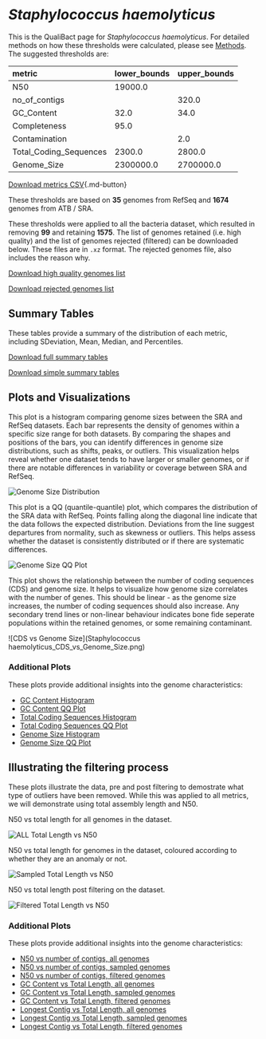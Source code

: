 # *Staphylococcus haemolyticus*

This is the QualiBact page for *Staphylococcus haemolyticus*. For detailed methods on how these thresholds were calculated, please see [Methods](../../methods.md).
The suggested thresholds are: 

| metric                 | lower_bounds   | upper_bounds   |
|:-----------------------|:---------------|:---------------|
| N50                    | 19000.0        |                |
| no_of_contigs          |                | 320.0          |
| GC_Content             | 32.0           | 34.0           |
| Completeness           | 95.0           |                |
| Contamination          |                | 2.0            |
| Total_Coding_Sequences | 2300.0         | 2800.0         |
| Genome_Size            | 2300000.0      | 2700000.0      |

[Download metrics CSV](Staphylococcus_haemolyticus_metrics.csv){.md-button}


These thresholds are based on **35** genomes from RefSeq and **1674** genomes from ATB / SRA.

These thresholds were applied to all the bacteria dataset, which resulted in removing **99** and retaining **1575**.
The list of genomes retained (i.e. high quality) and the list of genomes rejected (filtered) can be downloaded below. These files are in `.xz` format. The rejected genomes file, also includes the reason why.

[Download high quality genomes list](Staphylococcus_haemolyticus_high_quality_genomes.csv.xz)


[Download rejected genomes list](Staphylococcus_haemolyticus_filtered_out_genomes.csv.xz)



## Summary Tables
These tables provide a summary of the distribution of each metric, including SDeviation, Mean, Median, and Percentiles.

[Download full summary tables](summary.csv)

[Download simple summary tables](selected_summary.csv)

## Plots and Visualizations

This plot is a histogram comparing genome sizes between the SRA and RefSeq datasets. Each bar represents the density of genomes within a specific size range for both datasets. By comparing the shapes and positions of the bars, you can identify differences in genome size distributions, such as shifts, peaks, or outliers. This visualization helps reveal whether one dataset tends to have larger or smaller genomes, or if there are notable differences in variability or coverage between SRA and RefSeq.

![Genome Size Distribution](Genome_Size_refseq_histogram_kde.png)

This plot is a QQ (quantile-quantile) plot, which compares the distribution of the SRA data with RefSeq. Points falling along the diagonal line indicate that the data follows the expected distribution. Deviations from the line suggest departures from normality, such as skewness or outliers. This helps assess whether the dataset is consistently distributed or if there are systematic differences.

![Genome Size QQ Plot](Genome_Size_refseq_qqplot.png)

This plot shows the relationship between the number of coding sequences (CDS) and genome size. It helps to visualize how genome size correlates with the number of genes. This should be linear - as the genome size increases, the number of coding sequences should also increase. Any secondary trend lines or non-linear behaviour indicates bone fide seperate populations within the retained genomes, or some remaining contaminant. 

![CDS vs Genome Size](Staphylococcus haemolyticus_CDS_vs_Genome_Size.png)

### Additional Plots

These plots provide additional insights into the genome characteristics:

- [GC Content Histogram](GC_Content_refseq_histogram_kde.png)
- [GC Content QQ Plot](GC_Content_refseq_qqplot.png)
- [Total Coding Sequences Histogram](Total_Coding_Sequences_refseq_histogram_kde.png)
- [Total Coding Sequences QQ Plot](Total_Coding_Sequences_refseq_qqplot.png)
- [Genome Size Histogram](Genome_Size_refseq_histogram_kde.png)
- [Genome Size QQ Plot](Genome_Size_refseq_qqplot.png)
## Illustrating the filtering process
These plots illustrate the data, pre and post filtering to demostrate what type of outliers have been removed. While this was applied to all metrics, we will demonstrate using total assembly length and N50.

N50 vs total length for all genomes in the dataset.

![ALL Total Length vs N50](Staphylococcus_haemolyticus_all_total_length_N50.png)

N50 vs total length for genomes in the dataset, coloured according to whether they are an anomaly or not.

![Sampled Total Length vs N50](Staphylococcus_haemolyticus_sample_total_length_N50.png)

N50 vs total length post filtering on the dataset.

![Filtered Total Length vs N50](Staphylococcus_haemolyticus_filt_total_length_N50.png)

### Additional Plots

These plots provide additional insights into the genome characteristics:

- [N50 vs number of contigs, all genomes](Staphylococcus_haemolyticus_all_N50_number.png)
- [N50 vs number of contigs, sampled genomes](Staphylococcus_haemolyticus_sample_N50_number.png)
- [N50 vs number of contigs, filtered genomes](Staphylococcus_haemolyticus_filt_N50_number.png)
- [GC Content vs Total Length, all genomes](Staphylococcus_haemolyticus_all_total_length_GC_Content.png)
- [GC Content vs Total Length, sampled genomes](Staphylococcus_haemolyticus_sample_total_length_GC_Content.png)
- [GC Content vs Total Length, filtered genomes](Staphylococcus_haemolyticus_filt_total_length_GC_Content.png)
- [Longest Contig vs Total Length, all genomes](Staphylococcus_haemolyticus_all_total_length_longest.png)
- [Longest Contig vs Total Length, sampled genomes](Staphylococcus_haemolyticus_sample_total_length_longest.png)
- [Longest Contig vs Total Length, filtered genomes](Staphylococcus_haemolyticus_filt_total_length_longest.png)
